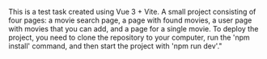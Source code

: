 This is a test task created using Vue 3 + Vite.
A small project consisting of four pages: a movie search page, a page with found movies, a user page with movies that you can add, and a page for a single movie.
To deploy the project, you need to clone the repository to your computer, run the 'npm install' command, and then start the project with 'npm run dev'."
